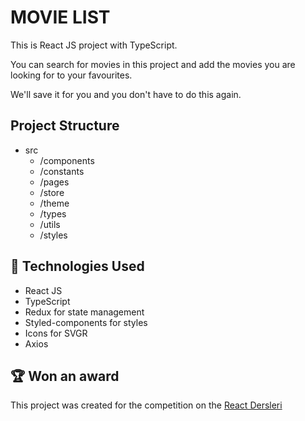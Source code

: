 # MOVIE LIST

This is React JS project with TypeScript.

You can search for movies in this project and add the movies you are looking for to your favourites.

We'll save it for you and you don't have to do this again.

## Project Structure

- src
  - /components
  - /constants
  - /pages
  - /store
  - /theme
  - /types
  - /utils
  - /styles

## 🧰 Technologies Used

- React JS
- TypeScript
- Redux for state management
- Styled-components for styles
- Icons for SVGR
- Axios

## 🏆 Won an award

This project was created for the competition on the <a href="https://www.youtube.com/channel/UCfSw9Jm29lJHRKU4DmfH0vg">React Dersleri</a>
